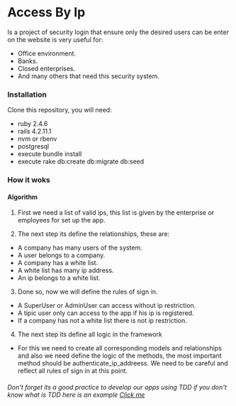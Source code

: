 # Access By Ip
Is a project of security login that ensure only the desired users can be enter on the website is very useful for:
* Office environment.
* Banks.
* Closed enterprises.
* And many others that need this security system.

### Installation
Clone this repository, you will need:
* ruby 2.4.6
* rails 4.2.11.1
* nvm or rbenv
* postgresql
* execute bundle install
* execute rake db:create db:migrate db:seed

### How it woks
#### Algorithm
1) First we need a list of valid ips, this list is given by the enterprise or employees for set up the app.

2) The next step its define the relationships, these are:
* A company has many users of the system.
* A user belongs to a company.
* A company has a white list.
* A white list has many ip address.
* An ip belongs to a white list.

3) Done so, now we will define the rules of sign in.
* A SuperUser or AdminUser can access without ip restriction.
* A tipic user only can access to the app if his ip is registered.
* If a company has not a white list there is not ip restriction.

4) The next step its define all logic in the framework

* For this we need to create all corresponding models and relationships
and also we need define the logic of the methods, the most important method should be authenticate_ip_addreess. We need to be careful and reflect all rules of sign in at this point.

 ###### Don't forget its a good practice to develop our apps using TDD if you don't know what is TDD here is an example [Click me](https://wdi-sg.github.io/gitbook-2018/06-ruby-rails/ruby-tdd/readme.html)
